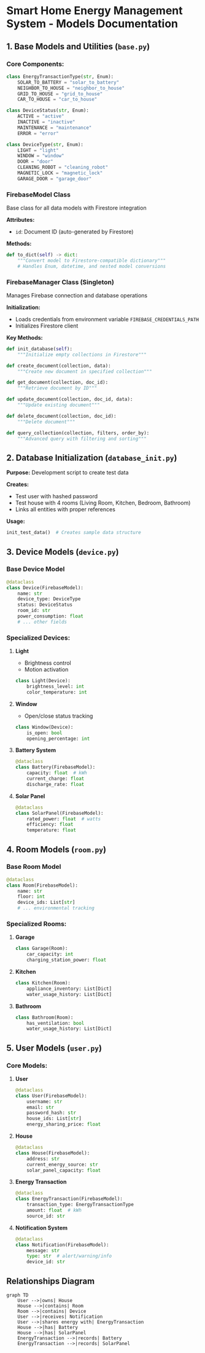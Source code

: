 # Smart Home Energy Management System - Models Documentation

## 1. Base Models and Utilities (`base.py`)

### Core Components:
```python
class EnergyTransactionType(str, Enum):
    SOLAR_TO_BATTERY = "solar_to_battery"
    NEIGHBOR_TO_HOUSE = "neighbor_to_house"
    GRID_TO_HOUSE = "grid_to_house"
    CAR_TO_HOUSE = "car_to_house"

class DeviceStatus(str, Enum):
    ACTIVE = "active"
    INACTIVE = "inactive"
    MAINTENANCE = "maintenance"
    ERROR = "error"

class DeviceType(str, Enum):
    LIGHT = "light"
    WINDOW = "window"
    DOOR = "door"
    CLEANING_ROBOT = "cleaning_robot"
    MAGNETIC_LOCK = "magnetic_lock"
    GARAGE_DOOR = "garage_door"
```

### FirebaseModel Class
Base class for all data models with Firestore integration

**Attributes:**
- `id`: Document ID (auto-generated by Firestore)

**Methods:**
```python
def to_dict(self) -> dict:
    """Convert model to Firestore-compatible dictionary"""
    # Handles Enum, datetime, and nested model conversions
```

### FirebaseManager Class (Singleton)
Manages Firebase connection and database operations

**Initialization:**
- Loads credentials from environment variable `FIREBASE_CREDENTIALS_PATH`
- Initializes Firestore client

**Key Methods:**
```python
def init_database(self):
    """Initialize empty collections in Firestore"""

def create_document(collection, data):
    """Create new document in specified collection"""

def get_document(collection, doc_id):
    """Retrieve document by ID"""

def update_document(collection, doc_id, data):
    """Update existing document"""

def delete_document(collection, doc_id):
    """Delete document"""

def query_collection(collection, filters, order_by):
    """Advanced query with filtering and sorting"""
```

## 2. Database Initialization (`database_init.py`)

**Purpose:** Development script to create test data

**Creates:**
- Test user with hashed password
- Test house with 4 rooms (Living Room, Kitchen, Bedroom, Bathroom)
- Links all entities with proper references

**Usage:**
```python
init_test_data()  # Creates sample data structure
```

## 3. Device Models (`device.py`)

### Base Device Model
```python
@dataclass
class Device(FirebaseModel):
    name: str
    device_type: DeviceType
    status: DeviceStatus
    room_id: str
    power_consumption: float
    # ... other fields
```

### Specialized Devices:
1. **Light**
   - Brightness control
   - Motion activation
   ```python
   class Light(Device):
       brightness_level: int
       color_temperature: int
   ```

2. **Window**
   - Open/close status tracking
   ```python
   class Window(Device):
       is_open: bool
       opening_percentage: int
   ```

3. **Battery System**
   ```python
   @dataclass
   class Battery(FirebaseModel):
       capacity: float  # kWh
       current_charge: float
       discharge_rate: float
   ```

4. **Solar Panel**
   ```python
   @dataclass
   class SolarPanel(FirebaseModel):
       rated_power: float  # watts
       efficiency: float
       temperature: float
   ```

## 4. Room Models (`room.py`)

### Base Room Model
```python
@dataclass
class Room(FirebaseModel):
    name: str
    floor: int
    device_ids: List[str]
    # ... environmental tracking
```

### Specialized Rooms:
1. **Garage**
   ```python
   class Garage(Room):
       car_capacity: int
       charging_station_power: float
   ```

2. **Kitchen**
   ```python
   class Kitchen(Room):
       appliance_inventory: List[Dict]
       water_usage_history: List[Dict]
   ```

3. **Bathroom**
   ```python
   class Bathroom(Room):
       has_ventilation: bool
       water_usage_history: List[Dict]
   ```

## 5. User Models (`user.py`)

### Core Models:
1. **User**
   ```python
   @dataclass
   class User(FirebaseModel):
       username: str
       email: str
       password_hash: str
       house_ids: List[str]
       energy_sharing_price: float
   ```

2. **House**
   ```python
   @dataclass
   class House(FirebaseModel):
       address: str
       current_energy_source: str
       solar_panel_capacity: float
   ```

3. **Energy Transaction**
   ```python
   @dataclass
   class EnergyTransaction(FirebaseModel):
       transaction_type: EnergyTransactionType
       amount: float  # kWh
       source_id: str
   ```

4. **Notification System**
   ```python
   @dataclass
   class Notification(FirebaseModel):
       message: str
       type: str  # alert/warning/info
       device_id: str
   ```

## Relationships Diagram

```mermaid
graph TD
    User -->|owns| House
    House -->|contains| Room
    Room -->|contains| Device
    User -->|receives| Notification
    User -->|shares energy with| EnergyTransaction
    House -->|has| Battery
    House -->|has| SolarPanel
    EnergyTransaction -->|records| Battery
    EnergyTransaction -->|records| SolarPanel
```
